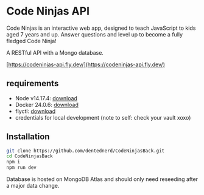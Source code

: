 # Code Ninjas API

Code Ninjas is an interactive web app, designed to teach JavaScript to kids aged 7 years and up. Answer questions and level up to become a fully fledged Code Ninja!

A RESTful API with a Mongo database.

[https://codeninjas-api.fly.dev/](https://codeninjas-api.fly.dev/)

## requirements

- Node v14.17.4: [download](https://nodejs.org/)
- Docker 24.0.6: [download](https://www.docker.com/)
- flyctl: [download](https://fly.io/docs/hands-on/install-flyctl/)
- credentials for local development (note to self: check your vault xoxo)

## Installation

```bash
git clone https://github.com/dentednerd/CodeNinjasBack.git
cd CodeNinjasBack
npm i
npm run dev
```

Database is hosted on MongoDB Atlas and should only need reseeding after a major data change.

